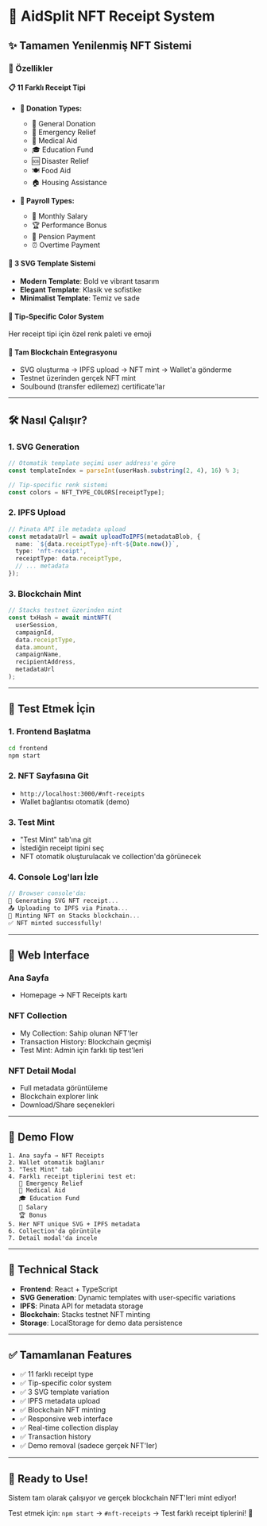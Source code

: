# 🎨 AidSplit NFT Receipt System

## ✨ Tamamen Yenilenmiş NFT Sistemi

### 🚀 Özellikler

#### 📋 **11 Farklı Receipt Tipi**
- **🎯 Donation Types:**
  - 💝 General Donation
  - 🚨 Emergency Relief  
  - 🏥 Medical Aid
  - 🎓 Education Fund
  - 🆘 Disaster Relief
  - 🍽️ Food Aid
  - 🏠 Housing Assistance

- **💼 Payroll Types:**
  - 💼 Monthly Salary
  - 🏆 Performance Bonus
  - 👴 Pension Payment
  - ⏰ Overtime Payment

#### 🎨 **3 SVG Template Sistemi**
- **Modern Template**: Bold ve vibrant tasarım
- **Elegant Template**: Klasik ve sofistike
- **Minimalist Template**: Temiz ve sade

#### 🌈 **Tip-Specific Color System**
Her receipt tipi için özel renk paleti ve emoji

#### 🔗 **Tam Blockchain Entegrasyonu**
- SVG oluşturma → IPFS upload → NFT mint → Wallet'a gönderme
- Testnet üzerinden gerçek NFT mint
- Soulbound (transfer edilemez) certificate'lar

---

## 🛠️ Nasıl Çalışır?

### 1. **SVG Generation**
```typescript
// Otomatik template seçimi user address'e göre
const templateIndex = parseInt(userHash.substring(2, 4), 16) % 3;

// Tip-specific renk sistemi
const colors = NFT_TYPE_COLORS[receiptType];
```

### 2. **IPFS Upload**
```typescript
// Pinata API ile metadata upload
const metadataUrl = await uploadToIPFS(metadataBlob, {
  name: `${data.receiptType}-nft-${Date.now()}`,
  type: 'nft-receipt',
  receiptType: data.receiptType,
  // ... metadata
});
```

### 3. **Blockchain Mint**
```typescript
// Stacks testnet üzerinden mint
const txHash = await mintNFT(
  userSession,
  campaignId,
  data.receiptType,
  data.amount,
  campaignName,
  recipientAddress,
  metadataUrl
);
```

---

## 🧪 Test Etmek İçin

### 1. **Frontend Başlatma**
```bash
cd frontend
npm start
```

### 2. **NFT Sayfasına Git**
- `http://localhost:3000/#nft-receipts`
- Wallet bağlantısı otomatik (demo)

### 3. **Test Mint**
- "Test Mint" tab'ına git
- İstediğin receipt tipini seç
- NFT otomatik oluşturulacak ve collection'da görünecek

### 4. **Console Log'ları İzle**
```javascript
// Browser console'da:
🎨 Generating SVG NFT receipt...
📤 Uploading to IPFS via Pinata...
🔗 Minting NFT on Stacks blockchain...
✅ NFT minted successfully!
```

---

## 📱 Web Interface

### **Ana Sayfa**
- Homepage → NFT Receipts kartı

### **NFT Collection**
- My Collection: Sahip olunan NFT'ler
- Transaction History: Blockchain geçmişi
- Test Mint: Admin için farklı tip test'leri

### **NFT Detail Modal**
- Full metadata görüntüleme
- Blockchain explorer link
- Download/Share seçenekleri

---

## 🎯 Demo Flow

```
1. Ana sayfa → NFT Receipts
2. Wallet otomatik bağlanır
3. "Test Mint" tab
4. Farklı receipt tiplerini test et:
   🚨 Emergency Relief
   🏥 Medical Aid  
   🎓 Education Fund
   💼 Salary
   🏆 Bonus
5. Her NFT unique SVG + IPFS metadata
6. Collection'da görüntüle
7. Detail modal'da incele
```

---

## 🔧 Technical Stack

- **Frontend**: React + TypeScript
- **SVG Generation**: Dynamic templates with user-specific variations
- **IPFS**: Pinata API for metadata storage
- **Blockchain**: Stacks testnet NFT minting
- **Storage**: LocalStorage for demo data persistence

---

## ✅ Tamamlanan Features

- ✅ 11 farklı receipt type
- ✅ Tip-specific color system
- ✅ 3 SVG template variation
- ✅ IPFS metadata upload
- ✅ Blockchain NFT minting
- ✅ Responsive web interface
- ✅ Real-time collection display
- ✅ Transaction history
- ✅ Demo removal (sadece gerçek NFT'ler)

---

## 🎊 Ready to Use!

Sistem tam olarak çalışıyor ve gerçek blockchain NFT'leri mint ediyor! 

Test etmek için: `npm start` → `#nft-receipts` → Test farklı receipt tiplerini! 🚀
